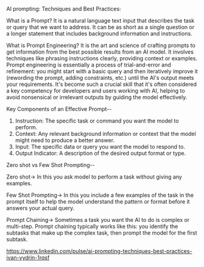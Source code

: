 AI prompting: Techniques and Best Practices:

What is a Prompt?
It is a natural language text input that describes the task or query that we want to address. It can be as short as a single question or a longer statement that includes background information and instructions.

What is Prompt Engineering?
It is the art and science of crafting prompts to get information from the best possible results from an AI model. It involves techniques like phrasing instructions clearly, providing context or examples. 
Prompt engineering is essentially a process of trial-and-error and refinement: you might start with a basic query and then iteratively improve it (rewording the prompt, adding constraints, etc.) until the AI's output meets your requirements. It's become such a crucial skill that it's often considered a key competency for developers and users working with AI, helping to avoid nonsensical or irrelevant outputs by guiding the model effectively.

Key Components of an Effective Prompt--
1) Instruction: The specific task or command you want the model to perform.  
2) Context: Any relevant background information or context that the model might need to produce a better answer.
3) Input: The specific data or query you want the model to respond to.
4) Output Indicator: A description of the desired output format or type.


Zero shot vs Few Shot Prompting--

Zero shot->
In this you ask model to perform a task without giving any examples.

Few Shot Prompting->
In this you include a few examples of the task in the prompt itself to help the model understand the pattern or format before it answers your actual query.

Prompt Chaining->
Sometimes a task you want the AI to do is complex or multi-step. Prompt chaining typically works like this: you identify the subtasks that make up the complex task, then prompt the model for the first subtask.








https://www.linkedin.com/pulse/ai-prompting-techniques-best-practices-ivan-vydrin-1rqsf
